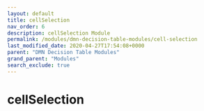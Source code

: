 ```yaml
---
layout: default
title: cellSelection
nav_order: 6
description: cellSelection Module
permalink: /modules/dmn-decision-table-modules/cell-selection
last_modified_date: 2020-04-27T17:54:08+0000
parent: "DMN Decision Table Modules"
grand_parent: "Modules"
search_exclude: true
---
```


# cellSelection
